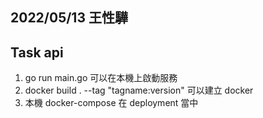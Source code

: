 ## 2022/05/13 王性驊

## Task api
1. go run main.go 可以在本機上啟動服務
2. docker build . --tag "tagname:version" 可以建立 docker 
3. 本機 docker-compose 在 deployment 當中

